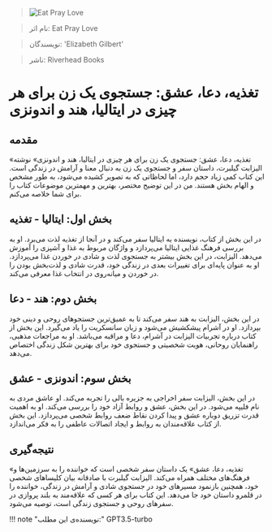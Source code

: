 
> ![Eat Pray Love](http://books.google.com/books/content?id=purYCwAAQBAJ&printsec=frontcover&img=1&zoom=1&edge=curl&source=gbs_api)

> نام اثر: Eat Pray Love 

> نویسندگان: 'Elizabeth Gilbert'

> ناشر: Riverhead Books




# تغذیه، دعا، عشق: جستجوی یک زن برای هر چیزی در ایتالیا، هند و اندونزی

## مقدمه
«تغذیه، دعا، عشق: جستجوی یک زن برای هر چیزی در ایتالیا، هند و اندونزی» نوشته الیزابت گیلبرت، داستان سفر و جستجوی یک زن به دنبال معنا و آرامش در زندگی است. این کتاب کمی زیاد حجم دارد، اما لحاظاتی که به تصویر کشیده می‌شود، به طور مشخص و الهام بخش هستند. من در این توضیح مختصر، بهترین و مهمترین موضوعات کتاب را برای شما خلاصه می‌کنم.

## بخش اول: ایتالیا - تغذیه
در این بخش از کتاب، نویسنده به ایتالیا سفر می‌کند و در آنجا از تغذیه لذت می‌برد. او به بررسی فرهنگ غذایی ایتالیا می‌پردازد و واژگان مربوط به غذا و آشپزی را آموزش می‌دهد. الیزابت، در این بخش بیشتر به جستجوی لذت و شادی در خوردن غذا می‌پردازد. او به عنوان پایه‌ای برای تغییرات بعدی در زندگی خود، قدرت شادی و لذت‌بخش بودن را در خوردن و میانه‌روی در انتخاب غذا معرفی می‌کند.

## بخش دوم: هند - دعا
در این بخش، الیزابت به هند سفر می‌کند تا به عمیق‌ترین جستجوهای روحی و دینی خود بپردازد. او در آشرام پیشکشیش می‌شود و زبان سانسکریت را یاد می‌گیرد. این بخش از کتاب درباره تجربیات الیزابت در آشرام، دعا و مراقبه می‌باشد. او به مراجعات مذهبی، راهنمایان روحانی، هویت شخصیتی و جستجوی خود برای بهترین شکل زندگی اختصاص می‌دهد.

## بخش سوم: اندونزی - عشق
در این بخش، الیزابت سفر اخراجی به جزیره بالی را تجربه می‌کند. او عاشق مردی به نام فلیپه می‌شود. در این بخش، عشق و روابط آزاد خود را بررسی می‌کند. او به اهمیت قدرت تزریق دوباره عشق و پیدا کردن نقاط ضعف روابط شخصی می‌پردازد. این بخش از کتاب علاقه‌مندان به روابط و ایجاد اتصالات عاطفی را به فکر می‌اندازد.

## نتیجه‌گیری
«تغذیه، دعا، عشق» یک داستان سفر شخصی است که خواننده را به سرزمین‌ها و فرهنگ‌های مختلف همراه می‌کند. الیزابت گیلبرت با صادقانه بیان کلیساهای شخصی خود، همچنین بازنمود مسیرهای خود در جستجوی شادی و آرامش در زندگی، خواننده را در قلمرو داستان خود جا می‌دهد. این کتاب برای هر کسی که علاقه‌مند به بلند پروازی در سفرهای روحی و جستجوی زندگی است، توصیه می‌شود.


!!! note "نویسنده‌ی این مطلب:"
    GPT3.5-turbo


